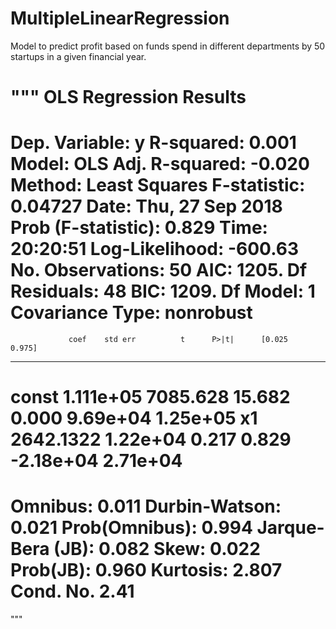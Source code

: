 # MultipleLinearRegression
Model to predict profit based on funds spend in different departments by 50 startups in a given financial year.

"""
                            OLS Regression Results                            
==============================================================================
Dep. Variable:                      y   R-squared:                       0.001
Model:                            OLS   Adj. R-squared:                 -0.020
Method:                 Least Squares   F-statistic:                   0.04727
Date:                Thu, 27 Sep 2018   Prob (F-statistic):              0.829
Time:                        20:20:51   Log-Likelihood:                -600.63
No. Observations:                  50   AIC:                             1205.
Df Residuals:                      48   BIC:                             1209.
Df Model:                           1                                         
Covariance Type:            nonrobust                                         
==============================================================================
                 coef    std err          t      P>|t|      [0.025      0.975]
------------------------------------------------------------------------------
const       1.111e+05   7085.628     15.682      0.000    9.69e+04    1.25e+05
x1          2642.1322   1.22e+04      0.217      0.829   -2.18e+04    2.71e+04
==============================================================================
Omnibus:                        0.011   Durbin-Watson:                   0.021
Prob(Omnibus):                  0.994   Jarque-Bera (JB):                0.082
Skew:                           0.022   Prob(JB):                        0.960
Kurtosis:                       2.807   Cond. No.                         2.41
==============================================================================
"""
